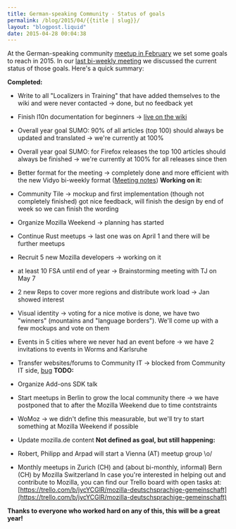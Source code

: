 ```yaml
---
title: German-speaking Community - Status of goals
permalink: /blog/2015/04/{{title | slug}}/
layout: "blogpost.liquid"
date: 2015-04-28 00:04:38
---
```


At the German-speaking community [meetup in February](http://www.michaelkohler.info/2015/mozilla-german-speaking-community-meetup-2015-day1) we set some goals to reach in 2015\. In our [last bi-weekly meeting](https://air.mozilla.org/german-speaking-community-bi-weekly-meeting-20150423/) we discussed the current status of those goals. Here's a quick summary:

**Completed:**

*   Write to all "Localizers in Training" that have added themselves to the wiki and were never contacted -&gt; done, but no feedback yet
*   Finish l10n documentation for beginners -&gt; [live on the wiki](https://wiki.mozilla.org/L10n:Teams:de/Dokumentation)
*   Overall year goal SUMO: 90% of all articles (top 100) should always be updated and translated -&gt; we're currently at 100%
*   Overall year goal SUMO: for Firefox releases the top 100 articles should always be finished -&gt; we're currently at 100% for all releases since then
*   Better format for the meeting -&gt; completely done and more efficient with the new Vidyo bi-weekly format ([Meeting notes](https://wiki.mozilla.org/De/Meetings))
**Working on it:**

*   Community Tile -&gt; mockup and first implementation (though not completely finished) got nice feedback, will finish the design by end of week so we can finish the wording
*   Organize Mozilla Weekend -&gt; planning has started
*   Continue Rust meetups -&gt; last one was on April 1 and there will be further meetups
*   Recruit 5 new Mozilla developers -&gt; working on it
*   at least 10 FSA until end of year -&gt; Brainstorming meeting with TJ on May 7
*   2 new Reps to cover more regions and distribute work load -&gt; Jan showed interest
*   Visual identity -&gt; voting for a nice motive is done, we have two "winners" (mountains and "language borders"). We'll come up with a few mockups and vote on them
*   Events in 5 cities where we never had an event before -&gt; we have 2 invitations to events in Worms and Karlsruhe
*   Transfer websites/forums to Community IT -&gt; blocked from Community IT side, [bug](https://bugzilla.mozilla.org/show_bug.cgi?id=1119329)
**TODO:**

*   Organize <span class="message"><span class="content">Add-ons SDK</span></span> talk
*   Start meetups in Berlin to grow the local community there -&gt; we have postponed that to after the Mozilla Weekend due to time contstraints
*   WoMoz -&gt; we didn't define this measurable, but we'll try to start something at Mozilla Weekend if possible
*   Update mozilla.de content
**Not defined as goal, but still happening:**

*   Robert, Philipp and Arpad will start a Vienna (AT) meetup group \o/
*   Monthly meetups in Zurich (CH) and (about bi-monthly, informal) Bern (CH) by Mozilla Switzerland
In case you're interested in helping out and contribute to Mozilla, you can find our Trello board with open tasks at: [https://trello.com/b/jycYCGlR/mozilla-deutschsprachige-gemeinschaft](https://trello.com/b/jycYCGlR/mozilla-deutschsprachige-gemeinschaft)

**Thanks to everyone who worked hard on any of this, this will be a great year!**
